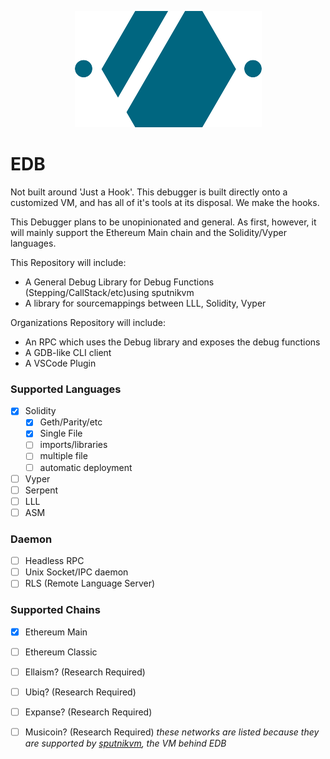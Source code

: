 <p align="center">
  <img src="https://raw.githubusercontent.com/ethdbg/edb/master/edb_logo.png" />
</p>

# EDB


Not built around 'Just a Hook'. This debugger is built directly onto a customized VM, and has all of it's tools at its disposal. We make the hooks.

This Debugger plans to be unopinionated and general. As first, however, it will mainly support the Ethereum Main chain and the Solidity/Vyper languages.

This Repository will include:
- A General Debug Library for Debug Functions (Stepping/CallStack/etc)using sputnikvm
- A library for sourcemappings between LLL, Solidity, Vyper

Organizations Repository will include:
- An RPC which uses the Debug library and exposes the debug functions
- A GDB-like CLI client
- A VSCode Plugin


### Supported Languages
- [x] Solidity
    - [x] Geth/Parity/etc
    - [x] Single File
    - [ ] imports/libraries
    - [ ] multiple file
    - [ ] automatic deployment
- [ ] Vyper
- [ ] Serpent
- [ ] LLL
- [ ] ASM

### Daemon
- [ ] Headless RPC
- [ ] Unix Socket/IPC daemon
- [ ] RLS (Remote Language Server)

### Supported Chains
- [x] Ethereum Main
- [ ] Ethereum Classic
- [ ] Ellaism? (Research Required)
- [ ] Ubiq? (Research Required)
- [ ] Expanse? (Research Required)
- [ ] Musicoin? (Research Required)
_these networks are listed because they are supported by [sputnikvm](https://github.com/ETCDEVTeam/sputnikvm), the VM behind EDB_

